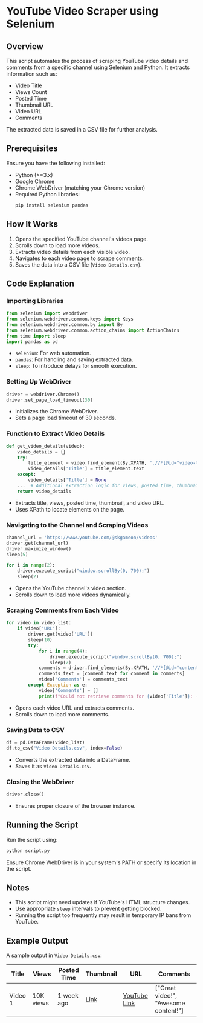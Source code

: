 # YouTube Video Scraper using Selenium

## Overview
This script automates the process of scraping YouTube video details and comments from a specific channel using Selenium and Python. It extracts information such as:
- Video Title
- Views Count
- Posted Time
- Thumbnail URL
- Video URL
- Comments

The extracted data is saved in a CSV file for further analysis.

## Prerequisites
Ensure you have the following installed:
- Python (>=3.x)
- Google Chrome
- Chrome WebDriver (matching your Chrome version)
- Required Python libraries:
  ```sh
  pip install selenium pandas
  ```

## How It Works
1. Opens the specified YouTube channel's videos page.
2. Scrolls down to load more videos.
3. Extracts video details from each visible video.
4. Navigates to each video page to scrape comments.
5. Saves the data into a CSV file (`Video Details.csv`).

## Code Explanation
### Importing Libraries
```python
from selenium import webdriver
from selenium.webdriver.common.keys import Keys
from selenium.webdriver.common.by import By
from selenium.webdriver.common.action_chains import ActionChains
from time import sleep
import pandas as pd
```
- `selenium`: For web automation.
- `pandas`: For handling and saving extracted data.
- `sleep`: To introduce delays for smooth execution.

### Setting Up WebDriver
```python
driver = webdriver.Chrome()
driver.set_page_load_timeout(30)
```
- Initializes the Chrome WebDriver.
- Sets a page load timeout of 30 seconds.

### Function to Extract Video Details
```python
def get_video_details(video):
    video_details = {}
    try:
        title_element = video.find_element(By.XPATH, './/*[@id="video-title"]')
        video_details['Title'] = title_element.text
    except:
        video_details['Title'] = None
    ...  # Additional extraction logic for views, posted time, thumbnail, and URL
    return video_details
```
- Extracts title, views, posted time, thumbnail, and video URL.
- Uses XPath to locate elements on the page.

### Navigating to the Channel and Scraping Videos
```python
channel_url = 'https://www.youtube.com/@skgameon/videos'
driver.get(channel_url)
driver.maximize_window()
sleep(5)

for i in range(2):
    driver.execute_script("window.scrollBy(0, 700);")
    sleep(2)
```
- Opens the YouTube channel's video section.
- Scrolls down to load more videos dynamically.

### Scraping Comments from Each Video
```python
for video in video_list:
    if video['URL']:
        driver.get(video['URL'])
        sleep(10)
        try:
            for i in range(4):
                driver.execute_script("window.scrollBy(0, 700);")
                sleep(2)
            comments = driver.find_elements(By.XPATH, '//*[@id="content-text"]')
            comments_text = [comment.text for comment in comments]
            video['Comments'] = comments_text
        except Exception as e:
            video['Comments'] = []
            print(f"Could not retrieve comments for {video['Title']}: {e}")
```
- Opens each video URL and extracts comments.
- Scrolls down to load more comments.

### Saving Data to CSV
```python
df = pd.DataFrame(video_list)
df.to_csv("Video Details.csv", index=False)
```
- Converts the extracted data into a DataFrame.
- Saves it as `Video Details.csv`.

### Closing the WebDriver
```python
driver.close()
```
- Ensures proper closure of the browser instance.

## Running the Script
Run the script using:
```sh
python script.py
```
Ensure Chrome WebDriver is in your system's PATH or specify its location in the script.

## Notes
- This script might need updates if YouTube's HTML structure changes.
- Use appropriate `sleep` intervals to prevent getting blocked.
- Running the script too frequently may result in temporary IP bans from YouTube.

## Example Output
A sample output in `Video Details.csv`:

| Title  | Views  | Posted Time | Thumbnail | URL  | Comments |
|--------|--------|-------------|-----------|------|----------|
| Video 1 | 10K views | 1 week ago | [Link](image_url) | [YouTube Link](video_url) | ["Great video!", "Awesome content!"] |

